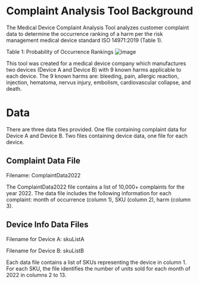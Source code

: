 # Complaint Analysis Tool Background
The Medical Device Complaint Analysis Tool analyzes customer complaint data to determine the occurrence ranking of a harm per the risk management medical device standard ISO 14971:2019 (Table 1).

Table 1: Probability of Occurrence Rankings
![image](https://github.com/enr21/ComplaintAnalysis/assets/119016017/be869c97-7417-461a-a9cf-f4bd269f9583)

This tool was created for a medical device company which manufactures two devices (Device A and Device B) with 9 known harms applicable to each device. The 9 known harms are: bleeding, pain, allergic reaction, injection, hematoma, nervus injury, embolism, cardiovascular collapse, and death.

# Data
There are three data files provided. One file containing complaint data for Device A and Device B. Two files containing device data, one file for each device.

## Complaint Data File
Filename: ComplaintData2022

The ComplaintData2022 file contains a list of 10,000+ complaints for the year 2022. The data file includes the following information for each complaint: month of occurrence (column 1), SKU (column 2), harm (column 3).

## Device Info Data Files
Filename for Device A: skuListA

Filename for Device B: skuListB

Each data file contains a list of SKUs representing the device in column 1. For each SKU, the file identifies the number of units sold for each month of 2022 in columns 2 to 13.
